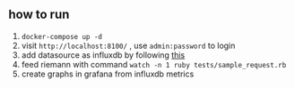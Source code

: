 ## how to run

1. `docker-compose up -d`
2. visit `http://localhost:8100/` , use `admin:password` to login
3. add datasource as influxdb by following [this](http://docs.grafana.org/datasources/influxdb/)
4. feed riemann with command `watch -n 1 ruby tests/sample_request.rb`
5. create graphs in grafana from influxdb metrics

